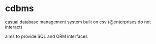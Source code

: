 # cdbms

casual database management system built on csv (@enterprises do not interact)

aims to provide SQL and ORM interfaces